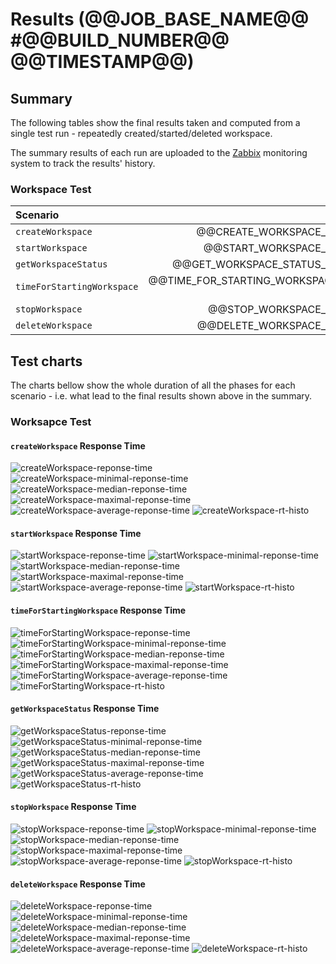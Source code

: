 # Results (@@JOB_BASE_NAME@@ #@@BUILD_NUMBER@@ @@TIMESTAMP@@)
## Summary
The following tables show the final results taken and computed from a single test run - repeatedly created/started/deleted workspace.

The summary results of each run are uploaded to the
[Zabbix](https://zabbix.devshift.net:9443/zabbix/screens.php?elementid=32&fullscreen=1)
monitoring system to track the results' history.

### Workspace Test
| Scenario | Minimal | Median | Maximal |
| :--- | ---: | ---: | ---: |
| `createWorkspace` | @@CREATE_WORKSPACE_MIN@@ ms | @@CREATE_WORKSPACE_MEDIAN@@ ms | @@CREATE_WORKSPACE_MAX@@ ms |
| `startWorkspace` | @@START_WORKSPACE_MIN@@ ms | - | @@START_WORKSPACE_MEDIAN@@ ms | @@START_WORKSPACE_MAX@@ ms |
| `getWorkspaceStatus` | @@GET_WORKSPACE_STATUS_MIN@@ ms | @@GET_WORKSPACE_STATUS_MEDIAN@@ ms | @@GET_WORKSPACE_STATUS_MAX@@ ms |
| `timeForStartingWorkspace` | @@TIME_FOR_STARTING_WORKSPACE_MIN@@ ms | @@TIME_FOR_STARTING_WORKSPACE_MEDIAN@@ ms | @@TIME_FOR_STARTING_WORKSPACE_MAX@@ ms |
| `stopWorkspace` | @@STOP_WORKSPACE_MIN@@ ms | @@STOP_WORKSPACE_MEDIAN@@ ms | @@STOP_WORKSPACE_MAX@@ ms |
| `deleteWorkspace` | @@DELETE_WORKSPACE_MIN@@ ms | @@DELETE_WORKSPACE_MEDIAN@@ ms | @@DELETE_WORKSPACE_MAX@@ ms |

## Test charts
The charts bellow show the whole duration of all the phases for each scenario - i.e. what lead to the final results shown above in the summary.

### Worksapce Test

#### `createWorkspace` Response Time
![createWorkspace-reponse-time](./@@JOB_BASE_NAME@@-@@BUILD_NUMBER@@-POST_createWorkspace-response-time.png)
![createWorkspace-minimal-reponse-time](./@@JOB_BASE_NAME@@-@@BUILD_NUMBER@@-POST_createWorkspace-minimal-response-time.png)
![createWorkspace-median-reponse-time](./@@JOB_BASE_NAME@@-@@BUILD_NUMBER@@-POST_createWorkspace-median-response-time.png)
![createWorkspace-maximal-reponse-time](./@@JOB_BASE_NAME@@-@@BUILD_NUMBER@@-POST_createWorkspace-maximal-response-time.png)
![createWorkspace-average-reponse-time](./@@JOB_BASE_NAME@@-@@BUILD_NUMBER@@-POST_createWorkspace-average-response-time.png)
![createWorkspace-rt-histo](./@@JOB_BASE_NAME@@-@@BUILD_NUMBER@@-POST_createWorkspace-rt-histo.png)

#### `startWorkspace` Response Time
![startWorkspace-reponse-time](./@@JOB_BASE_NAME@@-@@BUILD_NUMBER@@-POST_startWorkspace-response-time.png)
![startWorkspace-minimal-reponse-time](./@@JOB_BASE_NAME@@-@@BUILD_NUMBER@@-POST_startWorkspace-minimal-response-time.png)
![startWorkspace-median-reponse-time](./@@JOB_BASE_NAME@@-@@BUILD_NUMBER@@-POST_startWorkspace-median-response-time.png)
![startWorkspace-maximal-reponse-time](./@@JOB_BASE_NAME@@-@@BUILD_NUMBER@@-POST_startWorkspace-maximal-response-time.png)
![startWorkspace-average-reponse-time](./@@JOB_BASE_NAME@@-@@BUILD_NUMBER@@-POST_startWorkspace-average-response-time.png)
![startWorkspace-rt-histo](./@@JOB_BASE_NAME@@-@@BUILD_NUMBER@@-POST_startWorkspace-rt-histo.png)

#### `timeForStartingWorkspace` Response Time
![timeForStartingWorkspace-reponse-time](./@@JOB_BASE_NAME@@-@@BUILD_NUMBER@@-REPEATED_GET_timeForStartingWorkspace-response-time.png)
![timeForStartingWorkspace-minimal-reponse-time](./@@JOB_BASE_NAME@@-@@BUILD_NUMBER@@-REPEATED_GET_timeForStartingWorkspace-minimal-response-time.png)
![timeForStartingWorkspace-median-reponse-time](./@@JOB_BASE_NAME@@-@@BUILD_NUMBER@@-REPEATED_GET_timeForStartingWorkspace-median-response-time.png)
![timeForStartingWorkspace-maximal-reponse-time](./@@JOB_BASE_NAME@@-@@BUILD_NUMBER@@-REPEATED_GET_timeForStartingWorkspace-maximal-response-time.png)
![timeForStartingWorkspace-average-reponse-time](./@@JOB_BASE_NAME@@-@@BUILD_NUMBER@@-REPEATED_GET_timeForStartingWorkspace-average-response-time.png)
![timeForStartingWorkspace-rt-histo](./@@JOB_BASE_NAME@@-@@BUILD_NUMBER@@-REPEATED_GET_timeForStartingWorkspace-rt-histo.png)

#### `getWorkspaceStatus` Response Time
![getWorkspaceStatus-reponse-time](./@@JOB_BASE_NAME@@-@@BUILD_NUMBER@@-GET_getWorkspaceStatus-response-time.png)
![getWorkspaceStatus-minimal-reponse-time](./@@JOB_BASE_NAME@@-@@BUILD_NUMBER@@-GET_getWorkspaceStatus-minimal-response-time.png)
![getWorkspaceStatus-median-reponse-time](./@@JOB_BASE_NAME@@-@@BUILD_NUMBER@@-GET_getWorkspaceStatus-median-response-time.png)
![getWorkspaceStatus-maximal-reponse-time](./@@JOB_BASE_NAME@@-@@BUILD_NUMBER@@-GET_getWorkspaceStatus-maximal-response-time.png)
![getWorkspaceStatus-average-reponse-time](./@@JOB_BASE_NAME@@-@@BUILD_NUMBER@@-GET_getWorkspaceStatus-average-response-time.png)
![getWorkspaceStatus-rt-histo](./@@JOB_BASE_NAME@@-@@BUILD_NUMBER@@-GET_getWorkspaceStatus-rt-histo.png)


#### `stopWorkspace` Response Time
![stopWorkspace-reponse-time](./@@JOB_BASE_NAME@@-@@BUILD_NUMBER@@-DELETE_stopWorkspace-response-time.png)
![stopWorkspace-minimal-reponse-time](./@@JOB_BASE_NAME@@-@@BUILD_NUMBER@@-DELETE_stopWorkspace-minimal-response-time.png)
![stopWorkspace-median-reponse-time](./@@JOB_BASE_NAME@@-@@BUILD_NUMBER@@-DELETE_stopWorkspace-median-response-time.png)
![stopWorkspace-maximal-reponse-time](./@@JOB_BASE_NAME@@-@@BUILD_NUMBER@@-DELETE_stopWorkspace-maximal-response-time.png)
![stopWorkspace-average-reponse-time](./@@JOB_BASE_NAME@@-@@BUILD_NUMBER@@-DELETE_stopWorkspace-average-response-time.png)
![stopWorkspace-rt-histo](./@@JOB_BASE_NAME@@-@@BUILD_NUMBER@@-DELETE_stopWorkspace-rt-histo.png)


#### `deleteWorkspace` Response Time
![deleteWorkspace-reponse-time](./@@JOB_BASE_NAME@@-@@BUILD_NUMBER@@-DELETE_deleteWorkspace-response-time.png)
![deleteWorkspace-minimal-reponse-time](./@@JOB_BASE_NAME@@-@@BUILD_NUMBER@@-DELETE_deleteWorkspace-minimal-response-time.png)
![deleteWorkspace-median-reponse-time](./@@JOB_BASE_NAME@@-@@BUILD_NUMBER@@-DELETE_deleteWorkspace-median-response-time.png)
![deleteWorkspace-maximal-reponse-time](./@@JOB_BASE_NAME@@-@@BUILD_NUMBER@@-DELETE_deleteWorkspace-maximal-response-time.png)
![deleteWorkspace-average-reponse-time](./@@JOB_BASE_NAME@@-@@BUILD_NUMBER@@-DELETE_deleteWorkspace-average-response-time.png)
![deleteWorkspace-rt-histo](./@@JOB_BASE_NAME@@-@@BUILD_NUMBER@@-DELETE_deleteWorkspace-rt-histo.png)

